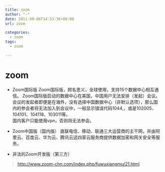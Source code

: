 ```yaml
---
title: zoom
author: "-"
date: 2011-09-06T14:53:36+00:00
url: zoom

categories:
  - zoom
tags:
  - zoom

---
```

# zoom
- Zoom国际版
Zoom国际版，顾名思义，全球使用，支持15个数据中心相互通信。 Zoom国际版启动的数据中心在美国，中国用户无法安排（发起）会议。  
会议的发起者即便是在海外，没有选择中国数据中心（非默认选项），那么国内的参会者将无法加入到会议中，一般显示错误代码1044,，或是102005、104101、104118、103011等。  
国内客户只能使用vpn，否则将无法参会。  

- Zoom中国版（国内版）
直联电信、移动、联通三大运营商的主干网，并由阿里云、百度云、华为云、腾讯云这四家云服务商提供数据加密和网关安全等服务。

- 非法的Zoom开发版（第三方）

>http://www.zoom-chn.com/index.php/fuwuxiangmu/21.html
